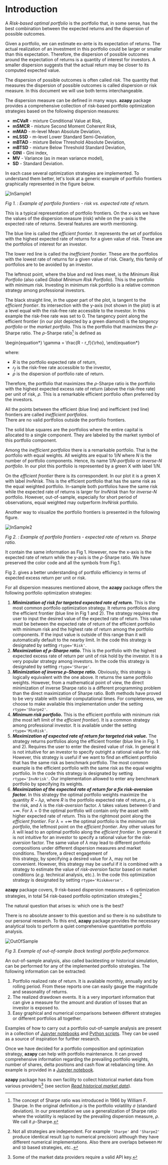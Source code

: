 
# Introduction

A *Risk-based optimal portfolio* is the
portfolio that, in some sense, has the best combination between the expected
returns and the dispersion of possible outcomes.

Given a portfolio, we can
estimate ex-ante is its expectation of returns.
The actual realization of
an investment in this portfolio could be larger or smaller than this
expectation. Therefore, the dispersion of possible
outcomes around the expectation of returns is a quantity of interest
for investors.
A smaller dispersion suggests that the actual
return may be closer to its computed expected value.

The dispersion of possible outcomes is often called
*risk*.
The quantity that measures the dispersion of possible outcomes is called
dispersion
or risk measure. In this document we will use both terms
interchangeable.

The dispersion measure can be defined in many ways. **azapy** package
provides a comprehensive collection of risk-based portfolio optimization
strategies based on the following dispersion measures:

* **mCVaR** - mixture Conditional Value at Risk,
* **mSMCR** - mixture Second Moment Coherent Risk,
* **mMAD** - m-level Mean Absolute Deviation,
* **mLSSD** - m-level Lower Standard Semi-Deviation,
* **mBTAD** - mixture Below Threshold Absolute Deviation,
* **mBTSD** - mixture Below Threshold Standard Deviation,
* **GINI** - Gini index,
* **MV** - Variance (as in mean variance model),
* **SD** - Standard Deviation.

In each case several optimization strategies are implemented. To
understand them better, let's look at a generic example of portfolio frontiers
graphically represented in the figure below.


![InSample1](../graphics/frontiers_1.png)

_Fig 1. : Example of portfolio frontiers - risk vs. expected rate of return._


This is a typical representation of portfolio frontiers. On the x-axis we
have the values of the dispersion measure (risk) while on the y-axis
is the expected rate of returns. Several features are worth mentioning.

The blue line is called the *efficient frontier*. It represents
the set of portfolios with the highest expected rate of returns for a
given value of risk. These are the portfolios of interest for an investor.

The lower
red line is called the *inefficient frontier*. These are the portfolios
with the lowest rate of returns for a given value of risk. Clearly, this
family of portfolios are to be avoided by an investor.

The leftmost point, where the blue and red lines meet, is the
*Minimum Risk Portfolio* (also called *Global Minimum Risk Portfolio*).
This is the portfolio with minimum risk. Investing
in minimum risk portfolio is a relative common strategy among
professional investors.

The black straight line, in the upper part of the plot, is tangent to the
*efficient frontier*. Its intersection with the y-axis (not shown in the plot)
is at a level equal with the risk-free rate accessible to the investor.
In this example the risk-free rate was set to 0. The
tangency point along the efficient frontier (in our plot depicted by a green
diamond) is the
*tangency portfolio* or the *market portfolio*. This is the portfolio
that maximizes the $\rho$-Sharpe ratio.
The $\rho$-Sharpe ratio[^sharpe] is defined as

\begin{equation*}
  \gamma = \frac{R - r_f}{\rho},
\end{equation*}

where:

* $R$ is the portfolio expected rate of return,
* $r_f$ is the risk-free rate accessible to the investor,
* $\rho$ is the dispersion of portfolio rate of return.

Therefore, the portfolio that maximizes the $\rho$-Sharpe ratio is the portfolio
with the highest expected excess rate of return (above the risk-free rate)
per unit of risk, $\rho$.
This is a remarkable efficient portfolio often preferred by
the investors.

All the points between the efficient (blue line) and
inefficient (red line) frontiers are called *inefficient portfolios*.  
There are no valid portfolios outside the portfolio frontiers.

The solid blue squares are the portfolios where the
entire capital is allocated to a single component. They are labeled by
the market symbol of this portfolio component.

Among the *inefficient portfolios* there is a remarkable portfolio. That is
the portfolio with equal weights. All weights
are equal to $1/N$ where $N$ is the number of portfolio
components. Hence, its name $1/N$*-portfolio* or *inverse-N portfolio*.
In our plot this portfolio is represented by a green X with label $1/N$.

On the *efficient frontier* there is its correspondent. In our plot
it is a green X with label *InvNrisk*. This is the efficient portfolio
that has the same risk as the equal weighted portfolio.
In-sample both portfolios have the same risk while
the expected rate of returns is larger for *InvNrisk*  than
for *inverse-N* portfolio. However, out-of-sample, especially for short
period of observations, equal weighted may outperform *InvNrisk* portfolio.

Another way to visualize the portfolio frontiers is presented in the following
figure.

![InSample2](../graphics/frontiers_2.png)

_Fig 2. : Example of portfolio frontiers - expected rate of return vs. Sharpe ratio._

It contain the same information as Fig 1. However, now the
x-axis is the expected rate of return while the y-axis is the
$\rho$-Sharpe ratio.
We have preserved the color code and all the symbols from Fig.1.

Fig 2. gives a better understanding of portfolio efficiency in terms of
expected excess return per unit or risk.


For all dispersion measures mentioned above, the **azapy** package offers
the following portfolio optimization strategies:

1. **_Minimization of risk for targeted expected rate of return._** This is
the most common portfolio optimization strategy. It returns portfolios
along the efficient frontier (blue line in Fig 1 and 2).
The strategy requires the user to
input the desired value of the expected rate of return. This value must be
between the expected rate of return of the efficient portfolio with minimum
risk and the highest rate of return among the portfolio components. If
the input value is outside of this range than it will automatically default
to the nearby limit. In the code this strategy is designated by setting
`rtype='Risk'`.
2. **_Maximization of $\rho$-Sharpe ratio._** This is the portfolio with the highest
expected excess rate of return per unit of risk hold by the investor. It is a
very popular strategy among investors.
In the code this strategy is designated by setting `rtype='Sharpe'`.
3. **_Minimization of inverse $\rho$-Sharpe ratio._** Obviously, this strategy is
logically equivalent with the one above. It returns the same portfolio
weights. However, from a mathematical point of view, the direct
minimization of inverse Sharpe ratio is a different programming problem
than the direct maximization of Sharpe ratio.
Both methods have proved to be very stable with similar
computational times. For completeness, we choose
to make available this implementation under the setting `rtype='Sharpe2'`.
4. **_Minimum risk portfolio._** This is the efficient portfolio with
minimum risk (the most left limit of the *efficient frontier*). It is
a common strategy among professional investor. It is available
under the setting `rtype='MinRisk'`.
5. **_Maximization of expected rate of return for targeted risk value._**
The strategy returns portfolios along the efficient frontier (blue line
in Fig. 1 and 2). Requires the user to enter the desired value of risk.
In general it is not intuitive for an investor to specify outright a rational
value for risk. However, this strategy is useful if we want to
find an efficient portfolio that has the same risk as  benchmark
portfolio. The most common example is the efficient portfolio
with the same risk as the equal weights portfolio. In the code this
strategy is designated by setting `rtype='InvNrisk'`. Our
implementation allowed to enter any benchmark portfolio by specifying
its weights.
6. **_Maximization of the expected rate of return for a fix risk-aversion factor._**
In this strategy the optimal portfolio weights
maximize the quantity $R -\lambda \rho$, where $R$ is the portfolio
expected rate of returns, $\rho$ is the risk, and $\lambda$ is
the *risk-aversion* factor. $\lambda$ takes values between $0$ and
$+\infty$. For $\lambda=0$ the optimal portfolio will contain only the
asset with higher expected rate of return. This is the rightmost
point along the *efficient frontier*. For $\lambda=+\infty$ the optimal
portfolio is the *minimum risk portfolio*, the leftmost point on
the *efficient frontier*. Any other values for $\lambda$ will lead to an
optimal portfolio along the *efficient frontier*. In general it is
not intuitive for an investor to specify a rational value
for the *risk-aversion* factor. The same value of $\lambda$ may lead
to different portfolio compositions under different dispersion
measures and market conditions. Therefore, a direct engagement of  
this strategy, by specifying a desired value for $\lambda$, may not
be convenient. However, this strategy may be useful if it is combined
with a strategy to estimate the value of *risk-aversion* factor based on
market conditions (*e.g.* technical analysis, etc.).
In the code this optimization strategy is designated by setting
`rtype='RiskAverse'`.


**azapy** package covers, 9 risk-based dispersion measures $\times$ 6
optimization strategies,
in total 54 risk-based portfolio optimization strategies.[^strat]

The natural question that arises is: which one is the best?

There is no absolute answer to this question and so there is no
substitute to our personal research. To this end, **azapy** package
provides the necessary
analytical tools to perform a quiet comprehensive quantitative portfolio
analysis.

![OutOfSample](../graphics/Portfolio_1.png)

_Fig 3. Example of out-of-sample (back testing) portfolio performance._

An out-of-sample analysis, also called backtesting or historical simulation,
can be performed for any of the implemented portfolio
strategies. The following information can be extracted:
1. Portfolio realized rate of return. It is available monthly, annually
and by rolling period. From these reports one can easily gauge the magnitude and
seasonality of returns.
2. The realized drawdown events. It is a very important information that can
give a measure for the amount and duration of losses that an investor is
exposed to.
3. Easy graphical and numerical comparisons between different strategies or
different portfolios all together.

Examples of how to carry out a portfolio out-of-sample analysis are present
in a collection of
[Jupyter notebooks](https://github.com/Mircea-MMXXI/azapy/tree/main/jpy_scripts)
and [Python scripts](https://github.com/Mircea-MMXXI/azapy/tree/main/scripts/portfolios).
They can be used as a source of inspiration for further research.

Once we have decided for a portfolio composition and optimization strategy,
**azapy** can help with portfolio maintenance. It can proved comprehensive
information regarding the prevailing portfolio weights, number of shares,
delta positions and cash flow at rebalancing time.
An example is provided in a
[Jupyter notebook](https://github.com/Mircea-MMXXI/azapy/blob/main/jpy_scripts/Rebalance_example.ipynb).

**azapy** package has its own facility to collect historical market data from
various providers[^apikey]
(see section [*Read historical market data*](./Util_readMkT.html#HistMkTData)).




[^sharpe]: The concept of Sharpe ratio was introduced in
1966 by William F. Sharpe.
In the original definition $\rho$ is the portfolio volatility $\sigma$
(standard deviation).
In our presentation we use a generalization of Sharpe ratio where the
volatility is replaced by the prevailing dispersion
measure, $\rho$. We call it $\rho$-Sharpe.

[^strat]: Not all strategies are independent. For example `'Sharpe'` and
`'Sharpe2'` produce identical result (up to numerical precision) although
they have different numerical implementations. Also there are overlaps between
`MV` and `SD` based strategies, *etc.*.

[^apikey]: Some of the market data providers require a valid API key.
